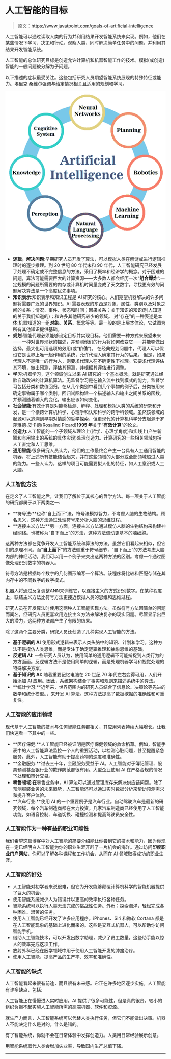 # 人工智能的目标

> 原文：<https://www.javatpoint.com/goals-of-artificial-intelligence>

人工智能可以通过读取人类的行为并利用结果开发智能系统来实现。例如，他们在某些情况下学习、决策和行动。观察人类，同时解决简单任务中的问题，并利用其结果开发智能系统。

人工智能的总体研究目标是创造允许计算机和机器智能工作的技术。模拟(或创造)智能的一般问题被分解为子问题。

以下描述的症状最受关注。这些包括研究人员期望智能系统展现的特殊特征或能力。埃里克·桑维尔强调与给定情况相关且适用的规划和学习。

![Goals of Artificial Intelligence](img/209f4cf624dfe9cfb28283ca89ad67ac.png)

*   **逻辑，解决问题**:早期研究人员开发了算法，可以模拟人类在解谜或进行逻辑推理时的逐步推理。到 20 世纪 80 年代末和 90 年代，人工智能研究已经发展了处理不确定或不完整信息的方法，采用了概率和经济学的概念。对于困难的问题，算法可能需要巨大的计算资源——大多数人都会经历一次“**组合爆炸**”:一定规模的问题所需要的内存或计算机时间量变成了天文数字。寻找更有效的问题解决算法是一个高度优先事项。
*   **知识表示**:知识表示和知识工程是 AI 研究的核心。人们期望机器解决的许多问题将需要广泛的世界知识。AI 需要表现的东西是对象、属性、类别以及对象之间的关系；情况、事件、状态和时间；因果关系；关于知识的知识(别人知道的关于我们知道的)；和许多其他研究较少的领域。
    对“存在”的一种表述是本体:机器知道的一组**对象、关系**、概念等等。最一般的是上层本体论，它试图为所有其他知识提供基础。
*   **规划**:智能代理必须能够设定目标并实现目标。他们需要一种方式来展望未来——一种对世界现状的描述，并预测他们的行为将如何改变它——并能够做出选择，最大化可用选项的效用(或“**价值**”)。
    在经典规划问题中，代理人可以假设它是世界上唯一起作用的系统，允许代理人确定其行为的后果。
    但是，如果代理人不是唯一的行为人，则要求代理人在不确定性下推理。它要求代理评估其环境，做出预测，评估其预测，并根据其评估进行调整。
*   **学习**:机器学习，这个领域创立以来 AI 研究的一个基本概念，就是研究通过经验自动改进的计算机算法。无监督学习是在输入流中找到模式的能力。监督学习包括分类和数值回归。在从几个类别中看到几个事物的例子后，分类被用来确定事物属于哪个类别。回归试图构建一个描述输入和输出之间关系的函数，并预测随着输入的变化，输出应该如何变化。
*   **社会智能**:有效计算是对能够检测、解释、处理和模拟人类的系统的研究和开发，是一个横跨计算机科学、心理学和认知科学的跨学科领域。虽然该领域的起源可以追溯到早期对情感的哲学探索，但更现代的计算机科学分支起源于罗莎琳德·皮卡德(Rosalind Picard)**1995 年**关于“**有效计算**”的论文。
*   **创造力**:人工智能的一个子领域从理论上(哲学、心理学角度)和实践上(产生新颖和有用输出的系统的具体实现)处理创造力。计算研究的一些相关领域包括人工直觉和人工思维。
*   **通用智能**:很多研究人员认为，他们的工作最终会产生一台具有人工通用智能的机器，将上述所有技能结合起来，并在这些领域的大部分或全部领域超过人类的能力。一些人认为，这样的项目可能需要拟人化的特征，如人工意识或人工大脑。

### 人工智能方法

在定义了人工智能之后，让我们了解位于其核心的哲学方法。每一项关于人工智能的研究都属于以下两类之一:

*   **符号法:**也称“自上而下”法，符号法模拟智力，不考虑人脑的生物结构。顾名思义，这种方法通过处理符号来分析人脑的思维过程。
*   **连接主义方法:**另一方面，连接主义方法通过模仿人脑的生物结构来构建神经网络。也被称为“自下而上”的方法，这种方法调动更基本的脑细胞。

这两种方法都在竞争开发人工智能系统和算法的方法。虽然它们看起来相似，但它们的原理不同。而“**自上而下**”的方法侧重于符号细节，“自下而上”的方法考虑大脑内部的神经活动。我们可以用一个例子来突出这两种方法的区别。考虑一个通过图像处理识别数字的机器人。

符号方法是根据每个数字的几何图形编写一个算法。该程序将比较和匹配存储在其内存中的不同数字的数字模式。

机器人将通过反复调整ANN来训练它，以连接主义的方式识别数字。在某种程度上，联结主义方法比符号方法更接近模拟人类的思维和思维过程。

研究人员在开发算法时使用这两种人工智能实现方法。虽然符号方法因简单的问题而闻名，但研究人员更喜欢用连接主义方法来解决复杂的现实问题。尽管显示出巨大的潜力，这两种方法都产生了有限的结果。

除了这两个主要分类，研究人员还创造了几种实现人工智能的方法。

*   **基于逻辑的 AI** 使用形式逻辑来表示人类头脑中的知识、计划和学习。这种方法不是模仿人类思维，而是专注于确定逻辑推理和抽象思维的基础。
*   **反逻辑 AI:** 一些研究人员认为，使用简单的通用逻辑不可能捕捉到人类行为的方方面面。反逻辑方法不是使用简单的逻辑，而是处理机器学习和视觉处理的特殊解决方案。
*   **基于知识的 AI:** 随着重要记忆电脑在 20 世纪 70 年代左右变得可用，人们开始添加 AI 应用。因此，系统架构结合了事实和规则来描述系统中的算法。
*   **统计学习:**近年来，世界范围内的研究人员结合了信息论、决策论等先进的数学和统计模型。，来开发 AI 算法。这种方法提高了数据挖掘的准确性和可重复性。

### 人工智能的应用领域

现代基于人工智能的技术与任何智能任务都相关，其应用列表持续大幅增长。让我们快速看一下其中的一些。

*   **医疗保健:**人工智能已经被证明是医疗保健领域的救命稻草。例如，智能手表中的人工智能算法监控一个人的重要活动，以检测心脏问题，甚至提醒紧急服务。此外，人工智能有助于提高药物的速度和准确性。
*   **金融服务:**过去三十年，金融服务受益于 AI。人工智能对于簿记管理、股票预测甚至银行业的欺诈防范都很有用。大型企业使用 AI 在严格合规的情况下处理和审计交易。
*   **零售领域:在**零售业务中，AI 算法可以通过管理库存来解决供应链问题。除了预测服装业务的未来趋势，人工智能还可以通过实时数据分析来帮助预测需求和提升客户体验。
*   **汽车行业:**使用 AI 的一个重要例子是汽车行业。自动驾驶汽车是最新的研究领域，每个汽车制造商都在大力投资。几家汽车制造商已经使用了人工智能功能，如语音控制、车道切换、碰撞检测和提高驾驶员安全性。

### 人工智能作为一种有益的职业可能性

我们希望这篇博客中对人工智能的简要介绍能让你尝到它的技术和能力，因为你现在一定已经明白人工智能为你的职业生涯开辟了一片机会的海洋。通过访问**印度职业门户网站**，你可以了解各种课程和工作机会，从而在 AI 领域取得成功的职业生涯。

### 人工智能的好处

*   人工智能对初学者来说很难，但它为开发能够颠覆计算机科学的智能机器提供了巨大的机会。
*   使用智能系统减少人为错误并以更高的效率执行各种任务。
*   智能系统可以执行人类无法完成的挑战性任务。外币；探索海洋，轻松完成各种困难、艰苦的任务。
*   使用人工智能已经开发了许多应用程序。iPhones、Siri 和微软 Cortana 都是在人工智能现象的基础上进化而来的。这些是交互式机器人，可以帮助你访问智能手机。
*   借助人工智能技术，可以开发出数字助理，减少了员工数量。这些助手能以惊人的效率完成这项工作。
*   放射外科已经在医学领域中用于使用人工智能开发的肿瘤治疗。
*   使用人工智能，提高产品的生产率、效率和准确性。

### 人工智能的缺点

人工智能看起来很有前途，而且很有未来感。它正在许多地区逐步实施。人工智能有许多缺点，包括:

人工智能正在慢慢进入实时应用。AI 提供了很多可能性，但是真的很贵。较小的组织负担不起实施人工智能所需的高端机器、软件和资源。

就生产力而言，人工智能系统可以代替人类执行任务，但它们不能做出决策。机器人不能决定什么是对的，什么是错的。

有了智能系统，你就不会在日常体验中发挥创造力。人类用日常经验展示创意。

用智能系统取代人类会增加失业率，导致国内生产总值下降。

* * *